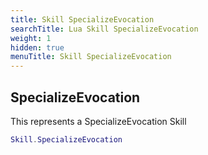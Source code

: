 ```yaml
---
title: Skill SpecializeEvocation
searchTitle: Lua Skill SpecializeEvocation
weight: 1
hidden: true
menuTitle: Skill SpecializeEvocation
---
```

## SpecializeEvocation

This represents a SpecializeEvocation Skill
```lua
Skill.SpecializeEvocation
```